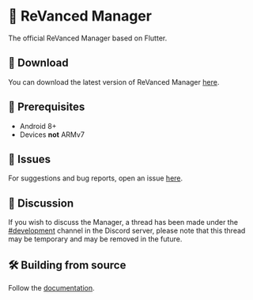 # 💊 ReVanced Manager

The official ReVanced Manager based on Flutter.

## 🔽 Download
You can download the latest version of ReVanced Manager [here](https://github.com/revanced/revanced-manager/releases/latest).

## 📝 Prerequisites
- Android 8+
- Devices **not** ARMv7

## 🔴 Issues
For suggestions and bug reports, open an issue [here](https://github.com/revanced/revanced-manager/issues/new/choose).

## 💭 Discussion
If you wish to discuss the Manager, a thread has been made under the [#development](https://discord.com/channels/952946952348270622/1002922226443632761) channel in the Discord server, please note that this thread may be temporary and may be removed in the future.

## 🛠️ Building from source
Follow the [documentation](./docs/5_building-from-source.md).